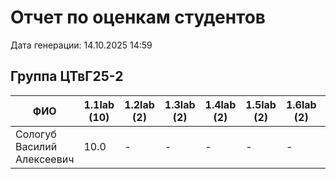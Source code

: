 # Отчет по оценкам студентов

Дата генерации: 14.10.2025 14:59

## Группа ЦТвГ25-2

| ФИО | 1.1lab (10) | 1.2lab (2) | 1.3lab (2) | 1.4lab (2) | 1.5lab (2) | 1.6lab (2) | 2.1lab (2) | 2.2lab (2) | 2.3lab (2) | 2.4lab (2) | 2.5lab (2) | 2.6lab (2) | 2.7lab (2) | 2.8lab (2) | 2.9lab (2) | 2.10lab (2) |
|---|---|---|---|---|---|---|---|---|---|---|---|---|---|---|---|---|
| Сологуб Василий Алексеевич | 10.0 | - | - | - | - | - | - | - | - | - | - | - | - | - | - | - |
